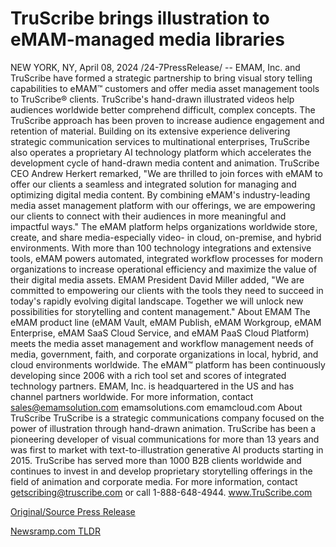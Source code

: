 # TruScribe brings illustration to eMAM-managed media libraries

NEW YORK, NY, April 08, 2024 /24-7PressRelease/ -- EMAM, Inc. and TruScribe have formed a strategic partnership to bring visual story telling capabilities to eMAM™ customers and offer media asset management tools to TruScribe® clients.   TruScribe's hand-drawn illustrated videos help audiences worldwide better comprehend difficult, complex concepts. The TruScribe approach has been proven to increase audience engagement and retention of material. Building on its extensive experience delivering strategic communication services to multinational enterprises, TruScribe also operates a proprietary AI technology platform which accelerates the development cycle of hand-drawn media content and animation.   TruScribe CEO Andrew Herkert remarked, "We are thrilled to join forces with eMAM to offer our clients a seamless and integrated solution for managing and optimizing digital media content. By combining eMAM's industry-leading media asset management platform with our offerings, we are empowering our clients to connect with their audiences in more meaningful and impactful ways."  The eMAM platform helps organizations worldwide store, create, and share media-especially video- in cloud, on-premise, and hybrid environments. With more than 100 technology integrations and extensive tools, eMAM powers automated, integrated workflow processes for modern organizations to increase operational efficiency and maximize the value of their digital media assets.   EMAM President David Miller added, "We are committed to empowering our clients with the tools they need to succeed in today's rapidly evolving digital landscape. Together we will unlock new possibilities for storytelling and content management."  About EMAM   The eMAM product line (eMAM Vault, eMAM Publish, eMAM Workgroup, eMAM Enterprise, eMAM SaaS Cloud Service, and eMAM PaaS Cloud Platform) meets the media asset management and workflow management needs of media, government, faith, and corporate organizations in local, hybrid, and cloud environments worldwide. The eMAM™ platform has been continuously developing since 2006 with a rich tool set and scores of integrated technology partners. EMAM, Inc. is headquartered in the US and has channel partners worldwide. For more information, contact sales@emamsolution.com  emamsolutions.com  emamcloud.com  About TruScribe   TruScribe is a strategic communications company focused on the power of illustration through hand-drawn animation. TruScribe has been a pioneering developer of visual communications for more than 13 years and was first to market with text-to-illustration generative AI products starting in 2015. TruScribe has served more than 1000 B2B clients worldwide and continues to invest in and develop proprietary storytelling offerings in the field of animation and corporate media. For more information, contact getscribing@truscribe.com or call 1-888-648-4944.  www.TruScribe.com 

[Original/Source Press Release](https://www.24-7pressrelease.com/press-release/509810/truscribe-brings-illustration-to-emam-managed-media-libraries) 

[Newsramp.com TLDR](https://newsramp.com/None) 